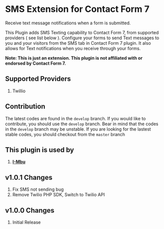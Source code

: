 # SMS Extension for Contact Form 7
Receive text message notifications when a form is submitted. 

This Plugin adds SMS Texting capability to Contact Form 7, from supported providers ( see list below ).
Configure your forms to send Text messages to you and your visitors from the SMS tab in Contact Form 7 plugin.
It also allows for Text notifications when you receive through your forms.
<br>

<b>Note: This is just an extension. This plugin is not affiliated with or endorsed by Contact Form 7.</b>

## Supported Providers
1. Twillio

## Contribution
The latest codes are found in the `develop` branch. If you would like to contribute, you should use the `develop` branch.
Bear in mind that the codes in the `develop` branch may be unstable. If you are looking for the lastest stable codes, you should checkout from the `master` branch

## This plugin is used by
1. **[I-Mbu](https://i-mbu.com)**

## v1.0.1 Changes
1. Fix SMS not sending bug
2. Remove Twilio PHP SDK, Switch to Twilio API

## v1.0.0 Changes
1. Initial Release